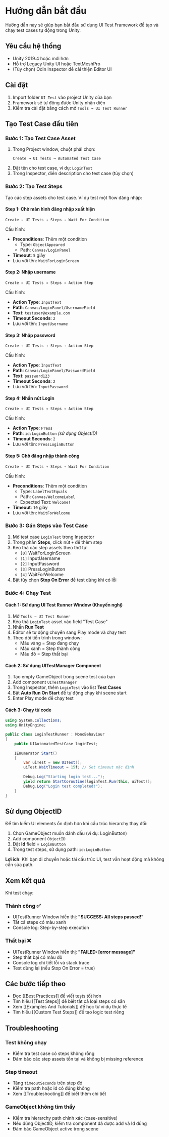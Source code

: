 # Hướng dẫn bắt đầu

Hướng dẫn này sẽ giúp bạn bắt đầu sử dụng UI Test Framework để tạo và chạy test cases tự động trong Unity.

## Yêu cầu hệ thống

- Unity 2019.4 hoặc mới hơn
- Hỗ trợ Legacy Unity UI hoặc TextMeshPro
- (Tùy chọn) Odin Inspector để cải thiện Editor UI

## Cài đặt

1. Import folder `UI Test` vào project Unity của bạn
2. Framework sẽ tự động được Unity nhận diện
3. Kiểm tra cài đặt bằng cách mở `Tools → UI Test Runner`

## Tạo Test Case đầu tiên

### Bước 1: Tạo Test Case Asset

1. Trong Project window, chuột phải chọn:
   ```
   Create → UI Tests → Automated Test Case
   ```
2. Đặt tên cho test case, ví dụ: `LoginTest`
3. Trong Inspector, điền description cho test case (tùy chọn)

### Bước 2: Tạo Test Steps

Tạo các step assets cho test case. Ví dụ test một flow đăng nhập:

#### Step 1: Chờ màn hình đăng nhập xuất hiện

```
Create → UI Tests → Steps → Wait For Condition
```

Cấu hình:
- **Preconditions**: Thêm một condition
  - Type: `ObjectAppeared`
  - Path: `Canvas/LoginPanel`
- **Timeout**: `5` giây
- Lưu với tên: `WaitForLoginScreen`

#### Step 2: Nhập username

```
Create → UI Tests → Steps → Action Step
```

Cấu hình:
- **Action Type**: `InputText`
- **Path**: `Canvas/LoginPanel/UsernameField`
- **Text**: `testuser@example.com`
- **Timeout Seconds**: `2`
- Lưu với tên: `InputUsername`

#### Step 3: Nhập password

```
Create → UI Tests → Steps → Action Step
```

Cấu hình:
- **Action Type**: `InputText`
- **Path**: `Canvas/LoginPanel/PasswordField`
- **Text**: `password123`
- **Timeout Seconds**: `2`
- Lưu với tên: `InputPassword`

#### Step 4: Nhấn nút Login

```
Create → UI Tests → Steps → Action Step
```

Cấu hình:
- **Action Type**: `Press`
- **Path**: `id:LoginButton`  *(sử dụng ObjectID)*
- **Timeout Seconds**: `2`
- Lưu với tên: `PressLoginButton`

#### Step 5: Chờ đăng nhập thành công

```
Create → UI Tests → Steps → Wait For Condition
```

Cấu hình:
- **Preconditions**: Thêm một condition
  - Type: `LabelTextEquals`
  - Path: `Canvas/WelcomeLabel`
  - Expected Text: `Welcome!`
- **Timeout**: `10` giây
- Lưu với tên: `WaitForWelcome`

### Bước 3: Gán Steps vào Test Case

1. Mở test case `LoginTest` trong Inspector
2. Trong phần **Steps**, click nút `+` để thêm step
3. Kéo thả các step assets theo thứ tự:
   - `[0]` WaitForLoginScreen
   - `[1]` InputUsername
   - `[2]` InputPassword
   - `[3]` PressLoginButton
   - `[4]` WaitForWelcome
4. Bật tùy chọn **Stop On Error** để test dừng khi có lỗi

### Bước 4: Chạy Test

#### Cách 1: Sử dụng UI Test Runner Window (Khuyến nghị)

1. Mở `Tools → UI Test Runner`
2. Kéo thả `LoginTest` asset vào field "Test Case"
3. Nhấn **Run Test**
4. Editor sẽ tự động chuyển sang Play mode và chạy test
5. Theo dõi tiến trình trong window:
   - Màu vàng = Step đang chạy
   - Màu xanh = Step thành công
   - Màu đỏ = Step thất bại

#### Cách 2: Sử dụng UITestManager Component

1. Tạo empty GameObject trong scene test của bạn
2. Add component `UITestManager`
3. Trong Inspector, thêm `LoginTest` vào list **Test Cases**
4. Bật **Auto Run On Start** để tự động chạy khi scene start
5. Enter Play mode để chạy test

#### Cách 3: Chạy từ code

```csharp
using System.Collections;
using UnityEngine;

public class LoginTestRunner : MonoBehaviour
{
    public UIAutomatedTestCase loginTest;
    
    IEnumerator Start()
    {
        var uiTest = new UITest();
        uiTest.WaitTimeout = 15f; // Set timeout mặc định
        
        Debug.Log("Starting login test...");
        yield return StartCoroutine(loginTest.Run(this, uiTest));
        Debug.Log("Login test completed!");
    }
}
```

## Sử dụng ObjectID

Để tìm kiếm UI elements ổn định hơn khi cấu trúc hierarchy thay đổi:

1. Chọn GameObject muốn đánh dấu (ví dụ: LoginButton)
2. Add component `ObjectID`
3. Đặt **Id** field = `LoginButton`
4. Trong test steps, sử dụng path: `id:LoginButton`

**Lợi ích**: Khi bạn di chuyển hoặc tái cấu trúc UI, test vẫn hoạt động mà không cần sửa path.

## Xem kết quả

Khi test chạy:

### Thành công ✅
- UITestRunner Window hiển thị: **"SUCCESS: All steps passed!"**
- Tất cả steps có màu xanh
- Console log: Step-by-step execution

### Thất bại ❌
- UITestRunner Window hiển thị: **"FAILED: [error message]"**
- Step thất bại có màu đỏ
- Console log chi tiết lỗi và stack trace
- Test dừng lại (nếu Stop On Error = true)

## Các bước tiếp theo

- Đọc [[Best Practices]] để viết tests tốt hơn
- Tìm hiểu [[Test Steps]] để biết tất cả loại steps có sẵn
- Xem [[Examples And Tutorials]] để học từ ví dụ thực tế
- Tìm hiểu [[Custom Test Steps]] để tạo logic test riêng

## Troubleshooting

### Test không chạy
- Kiểm tra test case có steps không rỗng
- Đảm bảo các step assets tồn tại và không bị missing reference

### Step timeout
- Tăng `timeoutSeconds` trên step đó
- Kiểm tra path hoặc id có đúng không
- Xem [[Troubleshooting]] để biết thêm chi tiết

### GameObject không tìm thấy
- Kiểm tra hierarchy path chính xác (case-sensitive)
- Nếu dùng ObjectID, kiểm tra component đã được add và Id đúng
- Đảm bảo GameObject active trong scene
